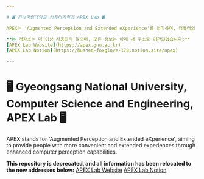 ```yaml
---

# 🖥️ 경상국립대학교 컴퓨터공학과 APEX Lab 🖥️

APEX는 'Augmented Perception and Extended eXperience'를 의미하며, 컴퓨터의 확장된 인식 능력을 통해 사람에게 더욱 편리하고 확장된 경험을 제공하는 것을 목표로 합니다.

**본 저장소는 더 이상 사용되지 않으며, 모든 정보는 아래 새 주소로 이관되었습니다:**
[APEX Lab Website](https://apex.gnu.ac.kr)
[APEX Lab Notion](https://hushed-foxglove-179.notion.site/apex)

---
```


# 🖥️ Gyeongsang National University, Computer Science and Engineering, APEX Lab 🖥️

APEX stands for 'Augmented Perception and Extended eXperience', aiming to provide people with more convenient and extended experiences through enhanced computer perception capabilities.

**This repository is deprecated, and all information has been relocated to the new addresses below:**
[APEX Lab Website](https://apex.gnu.ac.kr)
[APEX Lab Notion](https://hushed-foxglove-179.notion.site/apex)
